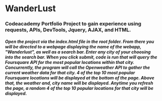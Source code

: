 ﻿# WanderLust

### Codeacademy Portfolio Project to gain experience using requests, APIs, DevTools, Jquery, AJAX, and HTML.

##### Open the project via the index.html file in the root folder. From there you will be directed to a webpage displaying the name of the webapp, "Wanderlust", as well as a search bar. Enter any city of your choosing into the search bar. When you click submit, code is run that will query the Foursquare API for the most popular locations within that city. Concurrently, the program will call the Openweather API to gather the current weather data for that city. 4 of the top 10 most popular Foursquare locations will be displayed at the bottom of the page. Above that, the weather and, city name will be displayed. Anytime you refresh the page, a random 4 of the top 10 popular locations for that city will be displayed. 
